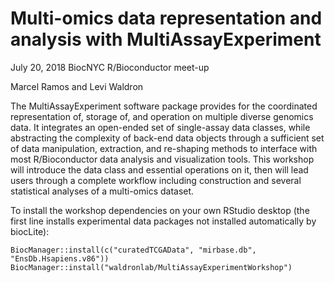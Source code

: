 # Multi-omics data representation and analysis with MultiAssayExperiment

July 20, 2018
BiocNYC R/Bioconductor meet-up

Marcel Ramos and Levi Waldron

The MultiAssayExperiment software package provides for the coordinated representation of, storage of, and operation on multiple diverse genomics data. It integrates an open-ended set of single-assay data classes, while abstracting the complexity of back-end data objects through a sufficient set of data manipulation, extraction, and re-shaping methods to interface with most R/Bioconductor data analysis and visualization tools. This workshop will introduce the data class and essential operations on it, then will lead users through a complete workflow including construction and several statistical analyses of a multi-omics dataset.

To install the workshop dependencies on your own RStudio desktop (the first line installs experimental data packages not installed automatically by biocLite):

```
BiocManager::install(c("curatedTCGAData", "mirbase.db", "EnsDb.Hsapiens.v86"))
BiocManager::install("waldronlab/MultiAssayExperimentWorkshop")
```
